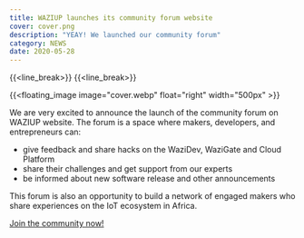 ```yaml
---
title: WAZIUP launches its community forum website
cover: cover.png
description: "YEAY! We launched our community forum"
category: NEWS
date: 2020-05-28
---
```

{{<line_break>}}
{{<line_break>}}

{{<floating_image image="cover.webp" float="right" width="500px" >}}

We are very excited to announce the launch of the community forum on WAZIUP website. The forum is a space where makers, developers, and entrepreneurs can:
- give feedback and share hacks on the WaziDev, WaziGate and Cloud Platform
- share their challenges and get support from our experts
- be informed about new software release and other announcements

This forum is also an opportunity to build a network of engaged makers who share experiences on the IoT ecosystem in Africa.

[Join the community now!](https://forum.waziup.io/)
